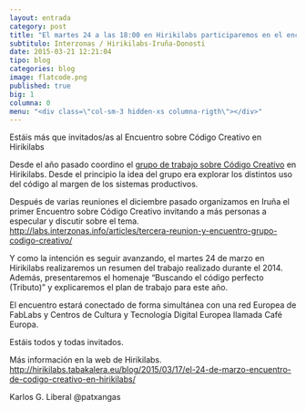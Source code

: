 ```yaml
---
layout: entrada
category: post
title: "El martes 24 a las 18:00 en Hirikilabs participaremos en el encuentro sobre Código Creativo"
subtitulo: Interzonas / Hirikilabs-Iruña-Donosti
date: 2015-03-21 12:21:04
tipo: blog
categories: blog
image: flatcode.png
published: true
big: 1
columna: 0
menu: "<div class=\"col-sm-3 hidden-xs columna-rigth\"></div>"
---
```


Estáis más que invitados/as al Encuentro sobre Código Creativo en Hirikilabs


<!--mas-->

Desde el año pasado coordino el [grupo de trabajo sobre Código Creativo](http://labs.interzonas.info/articles/grupo-de-trabajo-de-codigo-creativo/) en Hirikilabs. Desde el principio la idea del grupo era explorar los distintos uso del código al margen de los sistemas productivos. 

Después de varias reuniones el diciembre pasado organizamos en Iruña el primer Encuentro sobre Código Creativo invitando a más personas a especular y discutir sobre el tema. http://labs.interzonas.info/articles/tercera-reunion-y-encuentro-grupo-codigo-creativo/

Y como la intención es seguir avanzando, el martes 24 de marzo en Hirikilabs realizaremos un resumen del trabajo realizado durante el 2014. Además, presentaremos el homenaje “Buscando el código perfecto (Tributo)” y explicaremos el plan de trabajo para este año.

El encuentro estará conectado de forma simultánea con una red Europea de FabLabs y Centros de Cultura y Tecnología Digital Europea llamada Café Europa. 

Estáis todos y todas invitados. 

Más información en la web de Hirikilabs. http://hirikilabs.tabakalera.eu/blog/2015/03/17/el-24-de-marzo-encuentro-de-codigo-creativo-en-hirikilabs/

Karlos G. Liberal
@patxangas 




